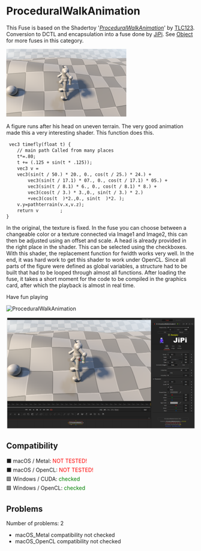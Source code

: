 # ProceduralWalkAnimation

This Fuse is based on the Shadertoy '_[ProceduralWalkAnimation](https://www.shadertoy.com/view/WlsSWS)_' by [TLC123](https://www.shadertoy.com/user/TLC123). Conversion to DCTL and encapsulation into a fuse done by [JiPi](../../Site/Profiles/JiPi.md). See [Object](README.md) for more fuses in this category.

[![ProceduralWalkAnimation Thumbnail](ProceduralWalkAnimation.png)](https://www.shadertoy.com/view/WlsSWS "View on Shadertoy.com")



<!-- +++ DO NOT REMOVE THIS COMMENT +++ DO NOT ADD OR EDIT ANY TEXT BEFORE THIS LINE +++ IT WOULD BE A REALLY BAD IDEA +++ -->

A figure runs after his head on uneven terrain.
The very good animation made this a very interesting shader.
This function does this.

```
 vec3 timefly(float t) {
    // main path Called from many places
    t*=.80;
	t += (.125 + sin(t * .125));
	vec3 v =
	vec3(sin(t / 50.) * 20., 0., cos(t / 25.) * 24.) +
		vec3(sin(t / 17.1) * 07., 0., cos(t / 17.1) * 05.) +
		vec3(sin(t / 8.1) * 6., 0., cos(t / 8.1) * 8.) +
		vec3(cos(t / 3.) * 3.,0., sin(t / 3.) * 2.)
        +vec3(cos(t  )*2.,0., sin(t  )*2. );
    v.y=pathterrain(v.x,v.z);
    return v        ;
}
```
In the original, the texture is fixed. In the fuse you can choose between a changeable color or a texture connected via Image1 and Image2, this can then be adjusted using an offset and scale. A head is already provided in the right place in the shader. This can be selected using the checkboxes. With this shader, the replacement function for fwidth works very well. In the end, it was hard work to get this shader to work under OpenCL. Since all parts of the figure were defined as global variables, a structure had to be built that had to be looped through almost all functions. After loading the fuse, it takes a short moment for the code to be compiled in the graphics card, after which the playback is almost in real time.

Have fun playing

![ProceduralWalkAnimation](https://user-images.githubusercontent.com/78935215/121263523-05181700-c8b6-11eb-98f5-aa44d178ce23.gif)



[![ProceduralWalkAnimation](ProceduralWalkAnimation_screenshot.png)](ProceduralWalkAnimation.fuse)

<!-- +++ DO NOT REMOVE THIS COMMENT +++ DO NOT EDIT ANY TEXT THAT COMES AFTER THIS LINE +++ TRUST ME: JUST DON'T DO IT +++ -->

## Compatibility

⬛ macOS / Metal: <span style="color:red; ">NOT TESTED!</span><br />
⬛ macOS / OpenCL: <span style="color:red; ">NOT TESTED!</span><br />
🟩 Windows / CUDA: <span style="color:green; ">checked</span><br />
🟩 Windows / OpenCL: <span style="color:green; ">checked</span><br />


## Problems

Number of problems: 2

- macOS_Metal compatibility not checked
- macOS_OpenCL compatibility not checked



